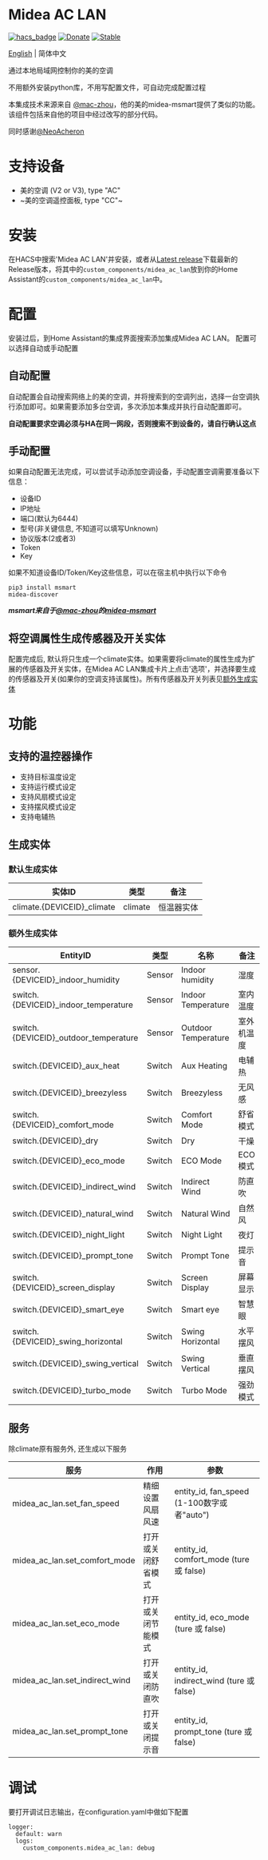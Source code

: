 # Midea AC LAN
[![hacs_badge](https://img.shields.io/badge/HACS-Default-orange.svg)](https://github.com/hacs/integration)
[![Donate](https://img.shields.io/badge/donate-BuyMeCoffee-yellow.svg)](https://www.buymeacoffee.com/georgezhao2010)
[![Stable](https://img.shields.io/github/v/release/georgezhao2010/midea_ac_lan)](https://github.com/georgezhao2010/midea_ac_lan/releases/latest)

[English](https://github.com/georgezhao2010/midea_ac_lan/blob/master/README.md) | 简体中文

通过本地局域网控制你的美的空调

不用额外安装python库，不用写配置文件，可自动完成配置过程

本集成技术来源来自 [@mac-zhou](https://github.com/mac-zhou/midea-msmart)，他的美的midea-msmart提供了类似的功能。 该组件包括来自他的项目中经过改写的部分代码。

同时感谢[@NeoAcheron](https://github.com/NeoAcheron/midea-ac-py)

# 支持设备
- 美的空调 (V2 or V3), type "AC"
- ~美的空调遥控面板, type "CC"~

# 安装
在HACS中搜索'Midea AC LAN'并安装，或者从[Latest release](https://github.com/georgezhao2010/midea_ac_lan/releases/latest)下载最新的Release版本，将其中的`custom_components/midea_ac_lan`放到你的Home Assistant的`custom_components/midea_ac_lan`中。

# 配置
安装过后，到Home Assistant的集成界面搜索添加集成Midea AC LAN。
配置可以选择自动或手动配置

## 自动配置
自动配置会自动搜索网络上的美的空调，并将搜索到的空调列出，选择一台空调执行添加即可。如果需要添加多台空调，多次添加本集成并执行自动配置即可。

**自动配置要求空调必须与HA在同一网段，否则搜索不到设备的，请自行确认这点**

## 手动配置
如果自动配置无法完成，可以尝试手动添加空调设备，手动配置空调需要准备以下信息：
- 设备ID
- IP地址
- 端口(默认为6444)
- 型号(非关键信息, 不知道可以填写Unknown)
- 协议版本(2或者3)
- Token
- Key

如果不知道设备ID/Token/Key这些信息，可以在宿主机中执行以下命令
```
pip3 install msmart
midea-discover
```
***msmart来自于[@mac-zhou](https://github.com/mac-zhou)的[midea-msmart](https://github.com/mac-zhou/midea-msmart)***

## 将空调属性生成传感器及开关实体

配置完成后, 默认将只生成一个climate实体。如果需要将climate的属性生成为扩展的传感器及开关实体，在Midea AC LAN集成卡片上点击'选项'，并选择要生成的传感器及开关(如果你的空调支持该属性)。所有传感器及开关列表见[额外生成实体](#%E9%A2%9D%E5%A4%96%E7%94%9F%E6%88%90%E5%AE%9E%E4%BD%93)

# 功能
## 支持的温控器操作
- 支持目标温度设定
- 支持运行模式设定
- 支持风扇模式设定
- 支持摆风模式设定
- 支持电辅热

## 生成实体
### 默认生成实体
实体ID | 类型 | 备注
--- | --- | ---
climate.{DEVICEID}_climate | climate | 恒温器实体

### 额外生成实体

EntityID | 类型 | 名称 | 备注
--- | --- | --- | --- 
sensor.{DEVICEID}_indoor_humidity | Sensor | Indoor humidity | 湿度
switch.{DEVICEID}_indoor_temperature | Sensor | Indoor Temperature | 室内温度
switch.{DEVICEID}_outdoor_temperature | Sensor | Outdoor Temperature | 室外机温度
switch.{DEVICEID}_aux_heat | Switch | Aux Heating | 电辅热
switch.{DEVICEID}_breezyless | Switch | Breezyless | 无风感
switch.{DEVICEID}_comfort_mode | Switch | Comfort Mode | 舒省模式
switch.{DEVICEID}_dry | Switch | Dry | 干燥
switch.{DEVICEID}_eco_mode | Switch | ECO Mode | ECO模式
switch.{DEVICEID}_indirect_wind | Switch | Indirect Wind | 防直吹
switch.{DEVICEID}_natural_wind | Switch | Natural Wind | 自然风
switch.{DEVICEID}_night_light | Switch | Night Light | 夜灯
switch.{DEVICEID}_prompt_tone | Switch | Prompt Tone | 提示音
switch.{DEVICEID}_screen_display | Switch | Screen Display | 屏幕显示
switch.{DEVICEID}_smart_eye | Switch | Smart eye | 智慧眼
switch.{DEVICEID}_swing_horizontal | Switch | Swing Horizontal | 水平摆风
switch.{DEVICEID}_swing_vertical | Switch | Swing Vertical | 垂直摆风
switch.{DEVICEID}_turbo_mode | Switch | Turbo Mode | 强劲模式

## 服务
除climate原有服务外, 还生成以下服务

服务 | 作用 |参数 
--- | --- |--- 
midea_ac_lan.set_fan_speed | 精细设置风扇风速 | entity_id, fan_speed (1-100数字或者"auto")
midea_ac_lan.set_comfort_mode | 打开或关闭舒省模式 | entity_id, comfort_mode (ture 或 false)
midea_ac_lan.set_eco_mode | 打开或关闭节能模式 | entity_id, eco_mode (ture 或 false)
midea_ac_lan.set_indirect_wind | 打开或关闭防直吹 | entity_id, indirect_wind (ture 或 false)
midea_ac_lan.set_prompt_tone | 打开或关闭提示音 | entity_id, prompt_tone (ture 或 false)

# 调试
要打开调试日志输出，在configuration.yaml中做如下配置
```
logger:
  default: warn
  logs:
    custom_components.midea_ac_lan: debug
```


